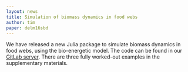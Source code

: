 ```yaml
---
layout: news
title: Simulation of biomass dynamics in food webs
author: tim
paper: delm16sbd
---
```


We have released a new Julia package to simulate biomass dynamics in food webs,
using the bio-energetic model. The code can be found in our [GitLab
server](http://poisotlab.biol.umontreal.ca/julia-packages/befwm). There are
three fully worked-out examples in the supplementary materials.
